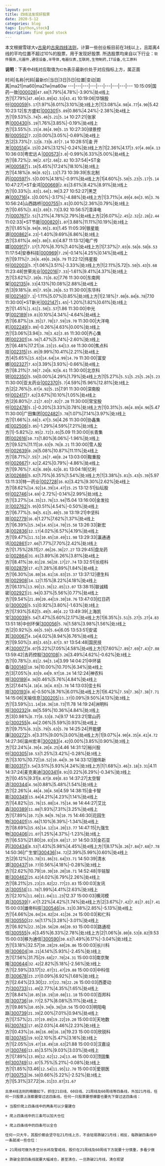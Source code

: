 ```yaml
---
layout: post
title: 四线法发现好股票
date: 2020-5-12
categories: blog
tags: [python,stock]
description: find good stock
---
```



本文根据雪球大v[古泉](https://xueqiu.com/u/7148646888)的[古泉四线法则](https://xueqiu.com/7148646888/130498192)，计算一些创业板目前在3线以上，且距离4线的平均位置不超过10%的股票，用于发现好股票.
所选股票均来自以下行业：`软件服务,元器件,通信设备,半导体,电器仪表,互联网,生物制药,IT设备,化工原料`

**说明**：下表中4线对应取值为`红色`表示最新价处于对应指标上方，属正面


时间|名称|代码|最新价|当日|3日|5日|位置|变动|距离|ma21|ma60|ma21w|ma60w
---|---|---|---|---|---|---|---|---
10:15:09|国药一致|[000028](https://xueqiu.com/S/SZ000028)|`47.68`|1.79%|4.78%|-3.90%|处`4`线上方|1|7.79%|`47.40`|`43.89`|`42.53`|`43.41`
10:19:06|华锦股份|[000059](https://xueqiu.com/S/SZ000059)|`5.17`|1.97%|6.01%|3.10%|处`3`线上方|1|3.08%|`4.98`|`4.77`|`4.90`|5.42
10:23:12|东方盛虹|[000301](https://xueqiu.com/S/SZ000301)|`5.89`|0.86%|4.24%|-2.38%|处`4`线上方|1|9.53%|`5.74`|`5.46`|`5.21`|`5.14`
10:27:21|张家界|[000430](https://xueqiu.com/S/SZ000430)|`5.19`|1.76%|3.85%|-0.19%|处`4`线上方|1|3.55%|`5.15`|`4.86`|`4.90`|`5.15`
10:27:30|绿景控股|[000502](https://xueqiu.com/S/SZ000502)|`7.22`|0.00%|3.05%|-0.69%|处`4`线上方|2|3.73%|`7.12`|`6.73`|`6.87`|`7.14`
10:28:51|渝 开 发|[000514](https://xueqiu.com/S/SZ000514)|`4.15`|0.24%|3.12%|-0.24%|处`3`线上方|1|2.36%|4.17|`3.97`|`4.00`|`4.13`
10:36:03|粤宏远Ａ|[000573](https://xueqiu.com/S/SZ000573)|`3.0`|-0.99%|6.33%|5.00%|处`4`线上方|1|8.72%|`2.90`|`2.67`|`2.66`|`2.82`
10:37:54|*ST金洲|[000587](https://xueqiu.com/S/SZ000587)|`1.16`|5.45%|17.24%|18.10%|处`3`线上方|1|4.18%|`0.96`|`0.92`|`1.13`|1.73
10:39:39|东北制药|[000597](https://xueqiu.com/S/SZ000597)|`5.5`|0.00%|4.18%|-0.91%|处`4`线上方|1|4.60%|`5.50`|`5.23`|`5.17`|`5.14`
10:47:27|*ST金鸿|[000669](https://xueqiu.com/S/SZ000669)|`2.01`|3.61%|8.42%|8.91%|处`3`线上方|1|0.33%|`1.83`|`1.64`|`1.90`|3.27
10:52:27|黑芝麻|[000716](https://xueqiu.com/S/SZ000716)|`4.1`|0.00%|-3.17%|-4.88%|处`4`线上方|1|3.71%|`4.09`|`4.04`|`3.95`|`3.76`
10:56:24|山西路桥|[000755](https://xueqiu.com/S/SZ000755)|`3.81`|0.00%|2.36%|0.79%|处`3`线上方|1|0.65%|`3.81`|`3.69`|`3.73`|3.92
10:56:57|漳泽电力|[000767](https://xueqiu.com/S/SZ000767)|`2.51`|1.21%|4.78%|2.79%|处`4`线上方|2|6.07%|`2.45`|`2.32`|`2.28`|`2.44`
11:02:33|*ST节能|[000820](https://xueqiu.com/S/SZ000820)|`1.07`|3.88%|11.11%|10.19%|处`3`线上方|1|1.85%|`0.94`|`0.95`|`1.03`|1.45
11:05:39|银星能源|[000862](https://xueqiu.com/S/SZ000862)|`4.23`|-1.40%|9.69%|6.86%|处`3`线上方|1|3.61%|`4.00`|`3.80`|`3.83`|4.87
11:13:12|电广传媒|[000917](https://xueqiu.com/S/SZ000917)|`7.17`|1.70%|6.70%|1.40%|处`4`线上方|1|7.37%|`7.03`|`6.56`|`6.58`|`6.53`
11:17:54|安泰科技|[000969](https://xueqiu.com/S/SZ000969)|`7.29`|-0.14%|4.25%|0.14%|处`4`线上方|1|9.11%|`7.26`|`6.49`|`6.26`|`6.79`
11:22:12|伟星股份|[002003](https://xueqiu.com/S/SZ002003)|`5.7`|1.06%|3.51%|-3.33%|处`3`线上方|1|2.11%|5.72|`5.50`|`5.43`|`5.68`
11:23:48|世荣兆业|[002016](https://xueqiu.com/S/SZ002016)|`7.33`|-1.61%|9.41%|4.37%|处`3`线上方|1|3.62%|`7.10`|`6.71`|`6.82`|7.76
11:30:00|东南网架|[002135](https://xueqiu.com/S/SZ002135)|`8.33`|4.13%|10.08%|2.88%|处`4`线上方|3|9.18%|`8.05`|`7.95`|`8.26`|`6.53`
11:30:00|东华科技|[002140](https://xueqiu.com/S/SZ002140)|`7.1`|-1.11%|5.07%|0.85%|处`3`线上方|1|2.18%|`7.08`|`6.84`|`6.78`|7.10
11:30:00|*ST新光|[002147](https://xueqiu.com/S/SZ002147)|`1.65`|-1.20%|1.82%|0.61%|处`3`线上方|1|1.45%|`1.61`|`1.50`|`1.57`|1.86
11:30:00|中光学|[002189](https://xueqiu.com/S/SZ002189)|`19.81`|0.10%|4.34%|-4.64%|处`4`线上方|1|6.87%|`19.35`|`17.70`|`17.59`|`19.70`
11:30:00|大洋电机|[002249](https://xueqiu.com/S/SZ002249)|`3.89`|-0.26%|4.63%|0.00%|处`3`线上方|1|3.06%|3.94|`3.70`|`3.62`|`3.85`
11:30:00|齐心集团|[002301](https://xueqiu.com/S/SZ002301)|`16.56`|1.47%|5.74%|-2.60%|处`3`线上方|1|6.48%|17.21|`16.23`|`15.64`|`13.60`
11:30:00|焦点科技|[002315](https://xueqiu.com/S/SZ002315)|`15.85`|9.99%|10.41%|2.21%|处`4`线上方|4|5.65%|`15.63`|`14.64`|`14.99`|`14.79`
11:30:00|富安娜|[002327](https://xueqiu.com/S/SZ002327)|`7.63`|3.39%|3.93%|-0.66%|处`4`线上方|1|8.21%|`7.50`|`7.24`|`6.92`|`6.61`
11:30:00|北京科锐|[002350](https://xueqiu.com/S/SZ002350)|`5.59`|0.00%|4.29%|1.79%|处`4`线上方|1|5.27%|`5.51`|`5.25`|`5.26`|`5.23`
11:30:00|亚太药业|[002370](https://xueqiu.com/S/SZ002370)|`5.7`|4.59%|15.96%|12.81%|处`3`线上方|2|2.76%|`5.07`|`4.92`|`5.15`|7.91
11:30:00|深南股份|[002417](https://xueqiu.com/S/SZ002417)|`7.62`|3.67%|10.10%|1.05%|处`4`线上方|2|6.80%|`7.21`|`7.03`|`7.02`|`7.28`
11:30:00|常宝股份|[002478](https://xueqiu.com/S/SZ002478)|`5.1`|-0.20%|3.33%|0.78%|处`3`线上方|1|0.31%|`5.06`|`4.89`|`4.96`|5.47
11:30:00|广田集团|[002482](https://xueqiu.com/S/SZ002482)|`3.78`|1.07%|7.14%|3.97%|处`3`线上方|1|1.66%|`3.68`|`3.47`|`3.56`|4.26
11:30:00|协鑫集成|[002506](https://xueqiu.com/S/SZ002506)|`3.05`|-1.29%|4.59%|7.21%|处`3`线上方|1|-5.82%|`2.95`|`2.72`|`3.01`|5.09
11:30:00|长青集团|[002616](https://xueqiu.com/S/SZ002616)|`10.73`|1.80%|6.06%|-1.96%|处`3`线上方|1|9.52%|11.11|`10.63`|`9.76`|`8.21`
11:30:00|雪人股份|[002639](https://xueqiu.com/S/SZ002639)|`8.28`|5.08%|10.87%|11.11%|处`4`线上方|1|8.71%|`7.55`|`7.26`|`7.48`|`8.24`
13:03:00|鞍重股份|[002667](https://xueqiu.com/S/SZ002667)|`7.62`|2.42%|0.79%|-4.86%|处`4`线上方|1|9.76%|`7.62`|`6.80`|`6.62`|`6.81`
13:04:18|亿利达|[002686](https://xueqiu.com/S/SZ002686)|`5.82`|1.75%|6.35%|1.54%|处`3`线上方|1|3.38%|`5.81`|`5.43`|`5.39`|5.97
13:11:33|特一药业|[002728](https://xueqiu.com/S/SZ002728)|`16.02`|3.42%|9.30%|2.62%|处`4`线上方|1|8.62%|`14.92`|`14.39`|`14.47`|`15.25`
13:12:51|仙坛股份|[002746](https://xueqiu.com/S/SZ002746)|`14.69`|-2.72%|-0.14%|2.99%|处`3`线上方|1|3.27%|`14.35`|`13.76`|`13.94`|15.04
13:16:00|金发拉比|[002762](https://xueqiu.com/S/SZ002762)|`5.95`|0.51%|4.54%|-0.50%|处`4`线上方|1|6.77%|`5.94`|`5.61`|`5.40`|`5.38`
13:19:21|中坚科技|[002779](https://xueqiu.com/S/SZ002779)|`16.0`|1.27%|7.62%|1.37%|处`4`线上方|1|6.39%|`15.34`|`14.65`|`14.70`|`15.58`
13:26:33|新宏泽|[002836](https://xueqiu.com/S/SZ002836)|`12.17`|4.02%|6.57%|4.19%|处`4`线上方|1|9.47%|`11.51`|`10.65`|`10.49`|`11.98`
13:29:33|瀛通通讯|[002861](https://xueqiu.com/S/SZ002861)|`27.66`|1.77%|7.70%|2.42%|处`3`线上方|1|1.75%|28.11|`27.06`|`26.36`|`27.27`
13:29:45|盘龙药业|[002864](https://xueqiu.com/S/SZ002864)|`31.01`|3.89%|6.26%|3.81%|处`4`线上方|1|8.41%|`30.01`|`28.56`|`28.17`|`27.74`
13:32:51|长缆科技|[002879](https://xueqiu.com/S/SZ002879)|`17.41`|1.28%|6.89%|1.84%|处`4`线上方|1|6.30%|`16.80`|`16.61`|`16.83`|`15.37`
13:37:12|德生科技|[002908](https://xueqiu.com/S/SZ002908)|`14.12`|1.15%|8.22%|4.18%|处`4`线上方|1|6.13%|`13.99`|`13.36`|`12.85`|`13.07`
13:38:15|联诚精密|[002921](https://xueqiu.com/S/SZ002921)|`21.94`|0.37%|5.56%|0.77%|处`4`线上方|1|9.54%|`21.89`|`20.44`|`19.30`|`18.76`
13:47:03|红日药业|[300026](https://xueqiu.com/S/SZ300026)|`5.51`|0.92%|3.80%|-1.63%|处`3`线上方|1|7.93%|5.62|`5.49`|`5.40`|`4.22`
13:49:39|上海凯宝|[300039](https://xueqiu.com/S/SZ300039)|`5.54`|1.47%|5.60%|2.17%|处`4`线上方|1|6.35%|`5.51`|`5.27`|`5.27`|`4.83`
13:51:18|中创环保|[300056](https://xueqiu.com/S/SZ300056)|`5.78`|1.58%|3.98%|1.56%|处`3`线上方|2|0.92%|`5.66`|`5.59`|`5.64`|6.05
13:53:51|安诺其|[300067](https://xueqiu.com/S/SZ300067)|`4.14`|4.02%|8.94%|6.76%|处`4`线上方|1|9.50%|`3.85`|`3.65`|`3.67`|`3.97`
13:54:48|国民技术|[300077](https://xueqiu.com/S/SZ300077)|`8.07`|5.22%|7.05%|4.58%|处`4`线上方|1|7.60%|`7.89`|`7.69`|`7.43`|`7.08`
13:59:42|吉药控股|[300108](https://xueqiu.com/S/SZ300108)|`3.26`|3.49%|4.62%|-0.62%|处`3`线上方|1|0.78%|`3.01`|`2.94`|`3.14`|3.99
14:04:21|中环装备|[300140](https://xueqiu.com/S/SZ300140)|`10.56`|10.00%|10.70%|6.34%|处`4`线上方|3|7.05%|`9.83`|`9.44`|`9.97`|`10.24`
14:12:24|神农科技|[300189](https://xueqiu.com/S/SZ300189)|`4.36`|0.46%|5.76%|4.84%|处`4`线上方|2|7.64%|`4.18`|`4.16`|`4.03`|`3.78`
14:13:03|佳士科技|[300193](https://xueqiu.com/S/SZ300193)|`8.0`|-0.50%|8.76%|6.01%|处`4`线上方|1|6.42%|`7.59`|`7.36`|`7.38`|`7.71`
14:15:06|天喻信息|[300205](https://xueqiu.com/S/SZ300205)|`11.37`|0.09%|9.50%|4.13%|处`3`线上方|1|3.59%|`11.14`|`10.36`|`10.73`|11.78
14:19:24|洲明科技|[300232](https://xueqiu.com/S/SZ300232)|`8.88`|5.59%|10.36%|4.84%|处`3`线上方|3|0.98%|`8.77`|`8.53`|`8.74`|9.17
14:23:21|常山药业|[300255](https://xueqiu.com/S/SZ300255)|`6.44`|2.06%|5.59%|0.93%|处`4`线上方|1|9.75%|`6.31`|`5.79`|`5.63`|`5.78`
14:25:24|开能健康|[300272](https://xueqiu.com/S/SZ300272)|`5.0`|3.31%|9.00%|3.00%|处`4`线上方|1|9.07%|`4.90`|`4.35`|`4.41`|`4.72`
14:27:36|温州宏丰|[300283](https://xueqiu.com/S/SZ300283)|`4.42`|0.00%|3.85%|0.90%|处`3`线上方|1|2.24%|`4.39`|`4.20`|`4.25`|4.46
14:31:12|裕兴股份|[300305](https://xueqiu.com/S/SZ300305)|`10.53`|1.25%|3.42%|-0.28%|处`3`线上方|1|3.10%|10.72|`10.52`|`10.44`|`9.30`
14:33:12|珈伟新能|[300317](https://xueqiu.com/S/SZ300317)|`3.54`|3.51%|5.93%|4.24%|处`3`线上方|1|1.68%|`3.46`|`3.18`|`3.31`|4.11
14:37:24|麦克奥迪|[300341](https://xueqiu.com/S/SZ300341)|`8.91`|0.22%|6.29%|-0.34%|处`3`线上方|1|0.45%|9.31|`8.67`|`8.69`|`8.83`
14:37:27|太空智造|[300344](https://xueqiu.com/S/SZ300344)|`4.56`|0.88%|5.48%|1.54%|处`3`线上方|1|2.26%|`4.46`|`4.30`|`4.50`|4.59
14:38:15|金卡智能|[300349](https://xueqiu.com/S/SZ300349)|`15.84`|4.21%|4.23%|1.14%|处`4`线上方|1|4.82%|`15.76`|`15.08`|`14.75`|`14.90`
14:44:27|艾比森|[300389](https://xueqiu.com/S/SZ300389)|`11.08`|1.93%|7.31%|3.25%|处`4`线上方|1|7.89%|`10.71`|`9.94`|`9.76`|`10.75`
14:46:30|花园生物|[300401](https://xueqiu.com/S/SZ300401)|`15.66`|1.10%|6.39%|-1.34%|处`4`线上方|1|8.69%|`15.65`|`14.12`|`14.20`|`13.77`
14:47:15|九强生物|[300406](https://xueqiu.com/S/SZ300406)|`21.07`|1.25%|4.37%|-1.23%|处`3`线上方|1|6.53%|21.80|`20.83`|`19.68`|`17.37`
14:50:33|金石亚药|[300434](https://xueqiu.com/S/SZ300434)|`8.53`|1.43%|5.98%|4.45%|处`4`线上方|1|8.17%|`8.26`|`7.84`|`7.68`|`7.78`
14:50:36|广生堂|[300436](https://xueqiu.com/S/SZ300436)|`34.72`|2.39%|5.99%|0.60%|处`4`线上方|2|6.12%|`33.78`|`31.86`|`31.64`|`33.71`
14:50:39|清水源|[300437](https://xueqiu.com/S/SZ300437)|`10.77`|0.56%|4.18%|-0.28%|处`3`线上方|1|2.62%|10.79|`10.30`|`10.20`|`10.71`
14:52:48|华铭智能|[300462](https://xueqiu.com/S/SZ300462)|`25.62`|4.02%|6.79%|2.26%|处`4`线上方|1|8.21%|`25.23`|`23.02`|`22.77`|`23.83`
15:00:03|友讯达|[300514](https://xueqiu.com/S/SZ300514)|`11.78`|1.99%|4.41%|2.63%|处`3`线上方|1|2.10%|`11.60`|`11.04`|`11.23`|12.37
15:00:03|横河模具|[300539](https://xueqiu.com/S/SZ300539)|`7.47`|1.22%|4.42%|1.74%|处`4`线上方|2|3.67%|`7.42`|`7.01`|`7.01`|`7.41`
15:00:03|雄帝科技|[300546](https://xueqiu.com/S/SZ300546)|`26.31`|0.38%|2.85%|-5.13%|处`4`线上方|1|4.66%|`26.04`|`24.02`|`24.41`|`26.24`
15:00:03|和仁科技|[300550](https://xueqiu.com/S/SZ300550)|`22.56`|1.17%|3.28%|-3.01%|处`4`线上方|1|6.92%|`22.35`|`20.56`|`20.66`|`20.93`
15:00:03|路通视信|[300555](https://xueqiu.com/S/SZ300555)|`9.0`|3.45%|6.33%|2.78%|处`3`线上方|2|1.06%|`8.80`|`8.53`|`8.82`|9.53
15:00:03|移为通信|[300590](https://xueqiu.com/S/SZ300590)|`30.63`|1.49%|6.17%|-3.04%|处`3`线上方|1|3.18%|32.57|`30.28`|`29.60`|`26.86`
15:00:03|长川科技|[300604](https://xueqiu.com/S/SZ300604)|`30.21`|4.14%|5.93%|-2.45%|处`3`线上方|1|7.56%|31.75|`29.68`|`27.70`|`24.31`
15:00:03|南京聚隆|[300644](https://xueqiu.com/S/SZ300644)|`32.42`|2.82%|5.18%|-2.56%|处`3`线上方|1|2.59%|33.17|`32.07`|`31.47`|`29.88`
15:00:03|中科信息|[300678](https://xueqiu.com/S/SZ300678)|`23.27`|0.09%|6.92%|1.68%|处`3`线上方|1|2.64%|23.30|`22.37`|`22.78`|`22.26`
15:00:03|西菱动力|[300733](https://xueqiu.com/S/SZ300733)|`11.49`|2.77%|4.35%|1.65%|处`4`线上方|1|8.84%|`10.85`|`10.19`|`10.08`|`11.18`
15:00:03|百邦科技|[300736](https://xueqiu.com/S/SZ300736)|`10.77`|2.57%|8.08%|5.11%|处`4`线上方|1|9.86%|`10.05`|`9.34`|`9.36`|`10.56`
15:00:03|明阳电路|[300739](https://xueqiu.com/S/SZ300739)|`21.39`|2.00%|7.01%|0.94%|处`4`线上方|1|7.57%|`21.37`|`19.89`|`19.22`|`19.20`
15:00:03|天地数码|[300743](https://xueqiu.com/S/SZ300743)|`17.05`|2.03%|4.46%|2.23%|处`3`线上方|1|0.43%|`16.86`|`16.00`|`16.18`|19.23
15:00:03|欣锐科技|[300745](https://xueqiu.com/S/SZ300745)|`19.93`|2.10%|5.47%|3.16%|处`3`线上方|1|2.05%|`19.47`|`18.49`|`18.63`|21.88
15:00:03|汉嘉设计|[300746](https://xueqiu.com/S/SZ300746)|`13.85`|3.51%|9.03%|3.03%|处`4`线上方|1|7.89%|`13.09`|`12.62`|`12.24`|`13.46`
15:00:03|顶固集创|[300749](https://xueqiu.com/S/SZ300749)|`12.87`|5.75%|5.21%|-0.08%|处`3`线上方|1|1.85%|13.46|`12.54`|`11.95`|`12.70`
15:00:03|爱朋医疗|[300753](https://xueqiu.com/S/SZ300753)|`36.58`|0.66%|5.22%|-2.52%|处`3`线上方|1|5.31%|37.72|`36.31`|`33.87`|`31.67`

```
古泉4线法则的精髓如下。抓住21日线、60日线、21周线及60周线等四条线，外加21月线，任何一只股票上涨都要穿过这四条线，任何一只股票要想爆雷也要先下穿过这四条线：

+ 当股价爬上四条线中的两条可以少量建仓

+ 爬上四条线中的三条可以加大仓位

+ 爬上四条线中的四条可以全仓

任何一只大牛，其股价都会坚守在21月线上方，不会轻易跌破21月线；相反，每跌破四条线中一条就减一些仓位：

+ 21周线可做为多空分水岭及警戒线，股价在21周线及60周线下方就要十分慎重，多看少做

+ 跌破全部四条线就要大幅减仓，甚至清仓，一旦跌破21月线，清仓观望
```
